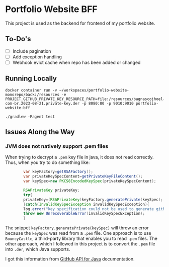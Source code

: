 # Portfolio Website BFF

This project is used as the backend for frontend of my portfolio website.

## To-Do's

- [ ] Include pagination
- [ ] Add exception handling
- [ ] Webhook evict cache when repo has been added or changed

## Running Locally

```shell
docker container run -v ~/workspaces/portfolio-website-monorepo/back:/resources -e PROJECT_GITHUB_PRIVATE_KEY_RESOURCE_PATH=file:/resources/bagnascojhoel-com-br.2023-08-21.private-key.der -p 8080:80 -p 9010:9010 portfolio-website-bff
```

```shell
./gradlew -Pagent test

```

## Issues Along the Way

### JVM does not natively support .pem files

When trying to decrypt a `.pem` key file in java, it does not read correctly. Thus, when you try to do something like:

```java
        var keyFactory=getRSAFactory();
        var privateKeySpecContent=getPrivateKeyFileContent();
        var keySpec=new PKCS8EncodedKeySpec(privateKeySpecContent);

        RSAPrivateKey privateKey;
        try{
        privateKey=(RSAPrivateKey)keyFactory.generatePrivate(keySpec);
        }catch(InvalidKeySpecException invalidKeySpecException){
        log.error("key specification could not be used to generate github's private key");
        throw new UnrecoverableError(invalidKeySpecException);
        }
```

The snippet `keyFactory.generatePrivate(keySpec)` will throw an error because the `keySpec` was read from a `.pem` file.
One approach is to use `BouncyCastle`, a third-party library that enables you to read `.pem` files. The other approach,
which I followed in this project is to convert the `.pem` file into `.der`, which Java supports.

I got this information from [GitHub API for Java](https://github-api.kohsuke.org/githubappjwtauth.html) documentation.
